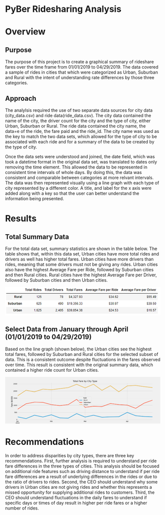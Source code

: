 # PyBer Ridesharing Analysis

# Overview
## Purpose
The purpose of this project is to create a graphical summary of rideshare fares over the time frame from 01/01/2019 to 04/29/2019. The data covered a sample of rides in cities that which were categorized as Urban, Suburban and Rural with the intent of understanding rate differences by those three categories.
## Approach
The analylsis required the use of two separate data sources for city data (city_data.csv) and ride data(ride_data.csv). The city data contained the name of the city, the driver count for the city and the type of city, either Urban, Suburban or Rural. The ride data contained the city name, the data=e of the ride, the fare paid and the ride_id. The city name was used as the key to match the two data sets, which allowed for the type of city to be associated with each ride and for a summary of the data to be created by the type of city.

Once the data sets were understood and joined, the date field, which was took a datetime format in the original data set, was translated to dates only removing the time element. This allowed the data to be represented in consistent time intervals of whole days. By doing this, the data was consistent and comparable between categories at more relvant intervals. The data was then represented visually using a line graph with each type of city represented by a different color. A title, and label for the x axis were added along with a key so that the user can better understand the information being presented.

# Results
## Total Summary Data
For the total data set, summary statistics are shown in the table below. The table shows that, within this data set, Urban cities have more total rides and drivers as well has higher total fares. Urban cities have more drivers than rides, meaning that some drivers must not be giving any rides. Urban cities also have the highest Average Fare per Ride, followed by Suburban cities and then Rural cities. Rural cities have the highest Average Fare per Driver, followed by Suburban cities and then Urban cities.

![PyBer Data Summary](https://github.com/jessica1258/PyBer_Analysis/blob/main/analysis/PyBer_data_summary.png)

## Select Data from January through April (01/01/2019 to 04/29/2019)
Based on the line graph (shown below), the Urban cities see the highest total fares, followed by Suburban and Rural cities for the selected subset of data. This is a consistent outcome despite fluctuations in the fares observed over time. This result is consistent with the original summary data, which contained a higher ride count for Urban cities.

![PyBer Fare Summary](https://github.com/jessica1258/PyBer_Analysis/blob/main/analysis/PyBer_fare_summary.png)

# Recommendations
In order to address disparities by city types, there are three key recommendations. First, further analysis is required to understand per ride fare differences in the three types of cities. This analysis should be focused on additional ride features such as driving distance to understand if per ride fare differences are a result of underlying differences in the rides or due to the ratio of drivers to rides. Second, the CEO should understand why some drivers in Urban cities are not giving rides and whether this represents a missed opportunity for supplying additional rides to customers. Third, the CEO should understand fluctuations in the daily fares to understand if specific days or times of day result in higher per ride fares or a higher number of rides.

